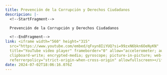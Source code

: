```yaml
---
title: Prevención de la Corrupción y Derechos Ciudadanos
descripcion: |-
  <!--StartFragment-->

  Prevención de la Corrupción y Derechos Ciudadanos

  <!--EndFragment-->
link: <iframe width="560" height="315"
  src="https://www.youtube.com/embed/qFxyn8IiYUQ?si=99zxN6bkn6OeNyKN"
  title="YouTube video player" frameborder="0" allow="accelerometer; autoplay;
  clipboard-write; encrypted-media; gyroscope; picture-in-picture; web-share"
  referrerpolicy="strict-origin-when-cross-origin" allowfullscreen></iframe>
date: 2024-07-02T18:06:16.076Z
---
```

